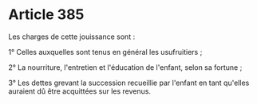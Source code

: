 # Article 385

Les charges de cette jouissance sont :

1° Celles auxquelles sont tenus en général les usufruitiers ;

2° La nourriture, l'entretien et l'éducation de l'enfant, selon sa fortune ;

3° Les dettes grevant la succession recueillie par l'enfant en tant qu'elles auraient dû être acquittées sur les revenus.
